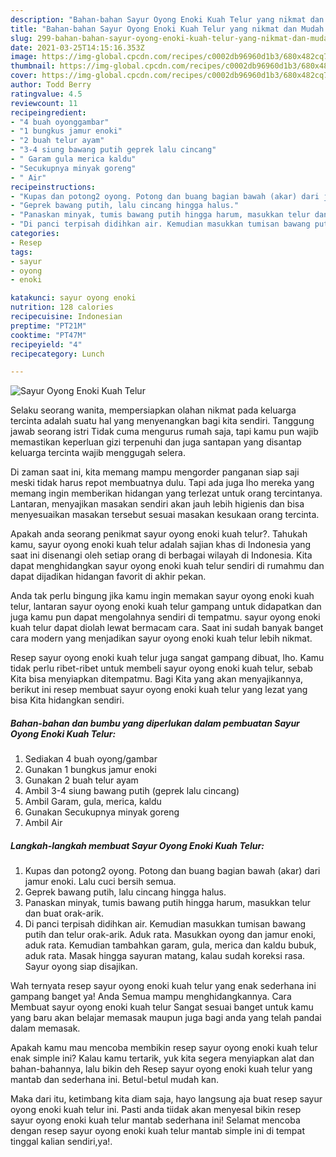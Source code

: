 ```yaml
---
description: "Bahan-bahan Sayur Oyong Enoki Kuah Telur yang nikmat dan Mudah Dibuat"
title: "Bahan-bahan Sayur Oyong Enoki Kuah Telur yang nikmat dan Mudah Dibuat"
slug: 299-bahan-bahan-sayur-oyong-enoki-kuah-telur-yang-nikmat-dan-mudah-dibuat
date: 2021-03-25T14:15:16.353Z
image: https://img-global.cpcdn.com/recipes/c0002db96960d1b3/680x482cq70/sayur-oyong-enoki-kuah-telur-foto-resep-utama.jpg
thumbnail: https://img-global.cpcdn.com/recipes/c0002db96960d1b3/680x482cq70/sayur-oyong-enoki-kuah-telur-foto-resep-utama.jpg
cover: https://img-global.cpcdn.com/recipes/c0002db96960d1b3/680x482cq70/sayur-oyong-enoki-kuah-telur-foto-resep-utama.jpg
author: Todd Berry
ratingvalue: 4.5
reviewcount: 11
recipeingredient:
- "4 buah oyonggambar"
- "1 bungkus jamur enoki"
- "2 buah telur ayam"
- "3-4 siung bawang putih geprek lalu cincang"
- " Garam gula merica kaldu"
- "Secukupnya minyak goreng"
- " Air"
recipeinstructions:
- "Kupas dan potong2 oyong. Potong dan buang bagian bawah (akar) dari jamur enoki. Lalu cuci bersih semua."
- "Geprek bawang putih, lalu cincang hingga halus."
- "Panaskan minyak, tumis bawang putih hingga harum, masukkan telur dan buat orak-arik."
- "Di panci terpisah didihkan air. Kemudian masukkan tumisan bawang putih dan telur orak-arik. Aduk rata. Masukkan oyong dan jamur enoki, aduk rata. Kemudian tambahkan garam, gula, merica dan kaldu bubuk, aduk rata. Masak hingga sayuran matang, kalau sudah koreksi rasa. Sayur oyong siap disajikan."
categories:
- Resep
tags:
- sayur
- oyong
- enoki

katakunci: sayur oyong enoki 
nutrition: 128 calories
recipecuisine: Indonesian
preptime: "PT21M"
cooktime: "PT47M"
recipeyield: "4"
recipecategory: Lunch

---
```



![Sayur Oyong Enoki Kuah Telur](https://img-global.cpcdn.com/recipes/c0002db96960d1b3/680x482cq70/sayur-oyong-enoki-kuah-telur-foto-resep-utama.jpg)

Selaku seorang wanita, mempersiapkan olahan nikmat pada keluarga tercinta adalah suatu hal yang menyenangkan bagi kita sendiri. Tanggung jawab seorang istri Tidak cuma mengurus rumah saja, tapi kamu pun wajib memastikan keperluan gizi terpenuhi dan juga santapan yang disantap keluarga tercinta wajib menggugah selera.

Di zaman  saat ini, kita memang mampu mengorder panganan siap saji meski tidak harus repot membuatnya dulu. Tapi ada juga lho mereka yang memang ingin memberikan hidangan yang terlezat untuk orang tercintanya. Lantaran, menyajikan masakan sendiri akan jauh lebih higienis dan bisa menyesuaikan masakan tersebut sesuai masakan kesukaan orang tercinta. 



Apakah anda seorang penikmat sayur oyong enoki kuah telur?. Tahukah kamu, sayur oyong enoki kuah telur adalah sajian khas di Indonesia yang saat ini disenangi oleh setiap orang di berbagai wilayah di Indonesia. Kita dapat menghidangkan sayur oyong enoki kuah telur sendiri di rumahmu dan dapat dijadikan hidangan favorit di akhir pekan.

Anda tak perlu bingung jika kamu ingin memakan sayur oyong enoki kuah telur, lantaran sayur oyong enoki kuah telur gampang untuk didapatkan dan juga kamu pun dapat mengolahnya sendiri di tempatmu. sayur oyong enoki kuah telur dapat diolah lewat bermacam cara. Saat ini sudah banyak banget cara modern yang menjadikan sayur oyong enoki kuah telur lebih nikmat.

Resep sayur oyong enoki kuah telur juga sangat gampang dibuat, lho. Kamu tidak perlu ribet-ribet untuk membeli sayur oyong enoki kuah telur, sebab Kita bisa menyiapkan ditempatmu. Bagi Kita yang akan menyajikannya, berikut ini resep membuat sayur oyong enoki kuah telur yang lezat yang bisa Kita hidangkan sendiri.

<!--inarticleads1-->

##### Bahan-bahan dan bumbu yang diperlukan dalam pembuatan Sayur Oyong Enoki Kuah Telur:

1. Sediakan 4 buah oyong/gambar
1. Gunakan 1 bungkus jamur enoki
1. Gunakan 2 buah telur ayam
1. Ambil 3-4 siung bawang putih (geprek lalu cincang)
1. Ambil  Garam, gula, merica, kaldu
1. Gunakan Secukupnya minyak goreng
1. Ambil  Air




<!--inarticleads2-->

##### Langkah-langkah membuat Sayur Oyong Enoki Kuah Telur:

1. Kupas dan potong2 oyong. Potong dan buang bagian bawah (akar) dari jamur enoki. Lalu cuci bersih semua.
1. Geprek bawang putih, lalu cincang hingga halus.
1. Panaskan minyak, tumis bawang putih hingga harum, masukkan telur dan buat orak-arik.
1. Di panci terpisah didihkan air. Kemudian masukkan tumisan bawang putih dan telur orak-arik. Aduk rata. Masukkan oyong dan jamur enoki, aduk rata. Kemudian tambahkan garam, gula, merica dan kaldu bubuk, aduk rata. Masak hingga sayuran matang, kalau sudah koreksi rasa. Sayur oyong siap disajikan.




Wah ternyata resep sayur oyong enoki kuah telur yang enak sederhana ini gampang banget ya! Anda Semua mampu menghidangkannya. Cara Membuat sayur oyong enoki kuah telur Sangat sesuai banget untuk kamu yang baru akan belajar memasak maupun juga bagi anda yang telah pandai dalam memasak.

Apakah kamu mau mencoba membikin resep sayur oyong enoki kuah telur enak simple ini? Kalau kamu tertarik, yuk kita segera menyiapkan alat dan bahan-bahannya, lalu bikin deh Resep sayur oyong enoki kuah telur yang mantab dan sederhana ini. Betul-betul mudah kan. 

Maka dari itu, ketimbang kita diam saja, hayo langsung aja buat resep sayur oyong enoki kuah telur ini. Pasti anda tiidak akan menyesal bikin resep sayur oyong enoki kuah telur mantab sederhana ini! Selamat mencoba dengan resep sayur oyong enoki kuah telur mantab simple ini di tempat tinggal kalian sendiri,ya!.

